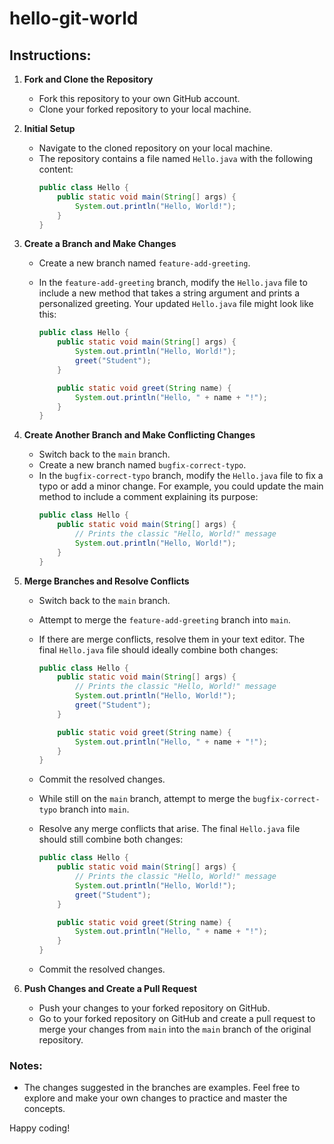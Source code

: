 # hello-git-world

## Instructions:

1. **Fork and Clone the Repository**

   - Fork this repository to your own GitHub account.
   - Clone your forked repository to your local machine.

2. **Initial Setup**

   - Navigate to the cloned repository on your local machine.
   - The repository contains a file named `Hello.java` with the following content:
     ```java
     public class Hello {
         public static void main(String[] args) {
             System.out.println("Hello, World!");
         }
     }
     ```

3. **Create a Branch and Make Changes**

   - Create a new branch named `feature-add-greeting`.
   - In the `feature-add-greeting` branch, modify the `Hello.java` file to include a new method that takes a string argument and prints a personalized greeting. Your updated `Hello.java` file might look like this:

     ```java
     public class Hello {
         public static void main(String[] args) {
             System.out.println("Hello, World!");
             greet("Student");
         }

         public static void greet(String name) {
             System.out.println("Hello, " + name + "!");
         }
     }
     ```

4. **Create Another Branch and Make Conflicting Changes**

   - Switch back to the `main` branch.
   - Create a new branch named `bugfix-correct-typo`.
   - In the `bugfix-correct-typo` branch, modify the `Hello.java` file to fix a typo or add a minor change. For example, you could update the main method to include a comment explaining its purpose:
     ```java
     public class Hello {
         public static void main(String[] args) {
             // Prints the classic "Hello, World!" message
             System.out.println("Hello, World!");
         }
     }
     ```

5. **Merge Branches and Resolve Conflicts**

   - Switch back to the `main` branch.
   - Attempt to merge the `feature-add-greeting` branch into `main`.
   - If there are merge conflicts, resolve them in your text editor. The final `Hello.java` file should ideally combine both changes:

     ```java
     public class Hello {
         public static void main(String[] args) {
             // Prints the classic "Hello, World!" message
             System.out.println("Hello, World!");
             greet("Student");
         }

         public static void greet(String name) {
             System.out.println("Hello, " + name + "!");
         }
     }
     ```

   - Commit the resolved changes.
   - While still on the `main` branch, attempt to merge the `bugfix-correct-typo` branch into `main`.
   - Resolve any merge conflicts that arise. The final `Hello.java` file should still combine both changes:

     ```java
     public class Hello {
         public static void main(String[] args) {
             // Prints the classic "Hello, World!" message
             System.out.println("Hello, World!");
             greet("Student");
         }

         public static void greet(String name) {
             System.out.println("Hello, " + name + "!");
         }
     }
     ```

   - Commit the resolved changes.

6. **Push Changes and Create a Pull Request**
   - Push your changes to your forked repository on GitHub.
   - Go to your forked repository on GitHub and create a pull request to merge your changes from `main` into the `main` branch of the original repository.

### Notes:

- The changes suggested in the branches are examples. Feel free to explore and make your own changes to practice and master the concepts.

Happy coding!
